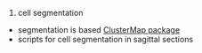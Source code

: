 1. cell segmentation
  - segmentation is based [ClusterMap package](https://github.com/wanglab-broad/ClusterMap)
  - scripts for cell segmentation in sagittal sections  
